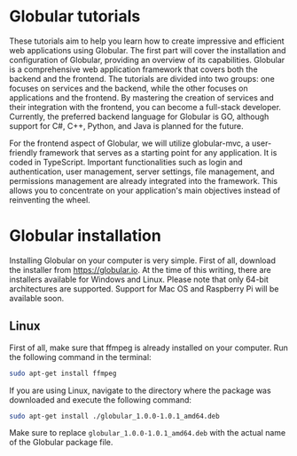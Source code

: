 # Globular tutorials
These tutorials aim to help you learn how to create impressive and efficient web applications using Globular. The first part will cover the installation and configuration of Globular, providing an overview of its capabilities. Globular is a comprehensive web application framework that covers both the backend and the frontend. The tutorials are divided into two groups: one focuses on services and the backend, while the other focuses on applications and the frontend. By mastering the creation of services and their integration with the frontend, you can become a full-stack developer. Currently, the preferred backend language for Globular is GO, although support for C#, C++, Python, and Java is planned for the future.

For the frontend aspect of Globular, we will utilize globular-mvc, a user-friendly framework that serves as a starting point for any application. It is coded in TypeScript. Important functionalities such as login and authentication, user management, server settings, file management, and permissions management are already integrated into the framework. This allows you to concentrate on your application's main objectives instead of reinventing the wheel.

# Globular installation
Installing Globular on your computer is very simple. First of all, download the installer from https://globular.io. At the time of this writing, there are installers available for Windows and Linux. Please note that only 64-bit architectures are supported. Support for Mac OS and Raspberry Pi will be available soon.

## Linux
First of all, make sure that ffmpeg is already installed on your computer. Run the following command in the terminal:

```bash
sudo apt-get install ffmpeg
```

If you are using Linux, navigate to the directory where the package was downloaded and execute the following command:

```bash
sudo apt-get install ./globular_1.0.0-1.0.1_amd64.deb
```

Make sure to replace `globular_1.0.0-1.0.1_amd64.deb` with the actual name of the Globular package file.
